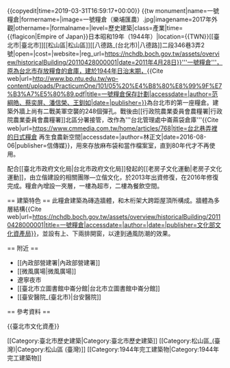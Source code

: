 {{copyedit|time=2019-03-31T16:59:17+00:00}}
{{tw monument|name=一號糧倉|formername=|image=一號糧倉（樂埔匯農）.jpg|imagename=2017年外觀|othername=|formalname=|level=歷史建築|class=產業|time={{flagicon|Empire of Japan}}日本昭和19年（1944年）|location={{TWN}}[[臺北市|臺北市]][[松山區|松山區]][[八德路_(台北市)|八德路]]二段346巷3弄2號|open=|cost=|website=|reg_url=https://nchdb.boch.gov.tw/assets/overview/historicalBuilding/20110428000001|date=2011年4月28日}}'''一號糧倉'''，原為台北市存放糧食的倉庫，建於1944年日治末期，<ref>{{Cite web|url=http://www.bp.ntu.edu.tw/wp-content/uploads/PracticumOne/101/05%20%E4%B8%80%E8%99%9F%E7%B3%A7%E5%80%89.pdf|title=一號糧倉保存計劃|accessdate=|author=范綱皓、蔡奕屏、潘信榮、王釧如|date=|publisher=}}</ref>為台北市的第一座糧倉。建築外牆上尚有二戰美軍空襲的248個彈孔。戰後由[[行政院農業委員會農糧署|行政院農業委員會農糧署]]北區分署接管，改作為'''台北管理處中崙蔴袋倉庫'''<ref>{{Cite web|url=https://www.cmmedia.com.tw/home/articles/768|title=台北巷弄裡的日式糧倉 再生食農新空間|accessdate=|author=林正文|date=2016-08-06|publisher=信傳媒}}</ref>，用來存放麻布袋和當作檔案室，直到80年代才不再使用。

配合[[臺北市政府文化局|台北市政府文化局]]發起的[[老房子文化運動|老房子文化運動]]，由立偕建設的相關團隊—立偕文化，於2013年出資修復，在2016年修復完成。糧倉內增設一夾層，一樓為超市，二樓為餐飲空間。

== 建築特色 ==
此糧倉建築為磚造牆體，和木桁架大跨距屋頂所構成。牆體為多層結構<ref>{{Cite web|url=https://nchdb.boch.gov.tw/assets/overview/historicalBuilding/20110428000001|title=一號糧倉|accessdate=|author=|date=|publisher=文化部文化資產局}}</ref>，並設有上、下兩排開窗，以達到通風防潮的效果。

== 附近 ==

* [[內政部營建署|內政部營建署]]
* [[微風廣場|微風廣場]]
* 遼寧夜市
* [[臺北市立圖書館中崙分館|台北市立圖書館中崙分館]]
* [[臺安醫院_(臺北市)|台安醫院]]

== 參考資料 ==
<references />

{{臺北市文化資產}}

[[Category:臺北市歷史建築|Category:臺北市歷史建築]]
[[Category:松山區_(臺灣)|Category:松山區 (臺灣)]]
[[Category:1944年完工建築物|Category:1944年完工建築物]]